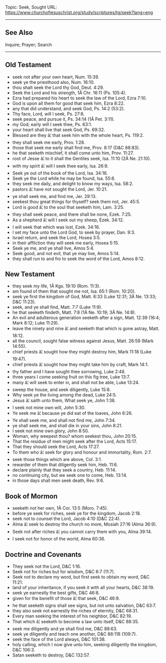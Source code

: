 Topic: Seek, Sought
URL: https://www.churchofjesuschrist.org/study/scriptures/tg/seek?lang=eng

---

## See Also

Inquire; Prayer; Search

---

## Old Testament

- seek not after your own heart, Num. 15:39.
- seek ye the priesthood also, Num. 16:10.
- thou shalt seek the Lord thy God, Deut. 4:29.
- Seek the Lord and his strength, 1Â Chr. 16:11 (Ps. 105:4).
- Ezra had prepared his heart to seek the law of the Lord, Ezra 7:10.
- God is upon all them for good that seek him, Ezra 8:22.
- any that did understand, and seek God, Ps. 14:2 (53:2).
- Thy face, Lord, will I seek, Ps. 27:8.
- seek peace, and pursue it, Ps. 34:14 (1Â Pet. 3:11).
- my God; early will I seek thee, Ps. 63:1.
- your heart shall live that seek God, Ps. 69:32.
- Blessed are they â¦ that seek him with the whole heart, Ps. 119:2.
- they shall seek me early, Prov. 1:28.
- those that seek me early shall find me, Prov. 8:17 (D&C 88:83).
- he that seeketh mischief, it shall come unto him, Prov. 11:27.
- root of Jesse â¦ to it shall the Gentiles seek, Isa. 11:10 (2Â Ne. 21:10).
- with my spirit â¦ will I seek thee early, Isa. 26:9.
- Seek ye out of the book of the Lord, Isa. 34:16.
- Seek ye the Lord while he may be found, Isa. 55:6.
- they seek me daily, and delight to know my ways, Isa. 58:2.
- pastors â¦ have not sought the Lord, Jer. 10:21.
- ye shall seek me, and find me, Jer. 29:13.
- seekest thou great things for thyself? seek them not, Jer. 45:5.
- Lord is good â¦ to the soul that seeketh him, Lam. 3:25.
- they shall seek peace, and there shall be none, Ezek. 7:25.
- As a shepherd â¦ will I seek out my sheep, Ezek. 34:12.
- I will seek that which was lost, Ezek. 34:16.
- I set my face unto the Lord God, to seek by prayer, Dan. 9:3.
- Israel return, and seek the Lord, Hosea 3:5.
- in their affliction they will seek me early, Hosea 5:15.
- Seek ye me, and ye shall live, Amos 5:4.
- Seek good, and not evil, that ye may live, Amos 5:14.
- they shall run to and fro to seek the word of the Lord, Amos 8:12.

## New Testament

- they seek my life, 1Â Kgs. 19:10 (Rom. 11:3).
- am found of them that sought me not, Isa. 65:1 (Rom. 10:20).
- seek ye first the kingdom of God, Matt. 6:33 (Luke 12:31; 3Â Ne. 13:33; D&C 11:23).
- seek, and ye shall find, Matt. 7:7 (Luke 11:9).
- he that seeketh findeth, Matt. 7:8 (1Â Ne. 10:19; 3Â Ne. 14:8).
- An evil and adulterous generation seeketh after a sign, Matt. 12:39 (16:4; Mark 8:12; Luke 11:29).
- leave the ninety and nine â¦ and seeketh that which is gone astray, Matt. 18:12.
- all the council, sought false witness against Jesus, Matt. 26:59 (Mark 14:55).
- chief priests â¦ sought how they might destroy him, Mark 11:18 (Luke 19:47).
- chief priests â¦ sought how they might take him by craft, Mark 14:1.
- thy father and I have sought thee sorrowing, Luke 2:48.
- three years I come seeking fruit on this fig tree, Luke 13:7.
- many â¦ will seek to enter in, and shall not be able, Luke 13:24.
- sweep the house, and seek diligently, Luke 15:8.
- Why seek ye the living among the dead, Luke 24:5.
- Jesus â¦ saith unto them, What seek ye, John 1:38.
- I seek not mine own will, John 5:30.
- Ye seek me â¦ because ye did eat of the loaves, John 6:26.
- Ye shall seek me, and shall not find me, John 7:34.
- ye shall seek me, and shall die in your sins, John 8:21.
- I seek not mine own glory, John 8:50.
- Woman, why weepest thou? whom seekest thou, John 20:15.
- That the residue of men might seek after the Lord, Acts 15:17.
- That they should seek the Lord, Acts 17:27.
- To them who â¦ seek for glory and honour and immortality, Rom. 2:7.
- seek those things which are above, Col. 3:1.
- rewarder of them that diligently seek him, Heb. 11:6.
- declare plainly that they seek a country, Heb. 11:14.
- no continuing city, but we seek one to come, Heb. 13:14.
- in those days shall men seek death, Rev. 9:6.

## Book of Mormon

- seeketh not her own, 1Â Cor. 13:5 (Moro. 7:45).
- before ye seek for riches, seek ye for the kingdom, Jacob 2:18.
- seek not to counsel the Lord, Jacob 4:10 (D&C 22:4).
- Alma â¦ seek to destroy the church no more, Mosiah 27:16 (Alma 36:9).
- Seek not after riches â¦ you cannot carry them with you, Alma 39:14.
- I seek not for honor of the world, Alma 60:36.

## Doctrine and Covenants

- They seek not the Lord, D&C 1:16.
- Seek not for riches but for wisdom, D&C 6:7 (11:7).
- Seek not to declare my word, but first seek to obtain my word, D&C 11:21.
- land of your inheritance, if you seek it with all your hearts, D&C 38:19.
- seek ye earnestly the best gifts, D&C 46:8.
- given for the benefit of those â¦ that seek, D&C 46:9.
- he that seeketh signs shall see signs, but not unto salvation, D&C 63:7.
- they also seek not earnestly the riches of eternity, D&C 68:31.
- Every man seeking the interest of his neighbor, D&C 82:19.
- That which â¦ seeketh to become a law unto itself, D&C 88:35.
- seek me diligently and ye shall find me, D&C 88:63.
- seek ye diligently and teach one another, D&C 88:118 (109:7).
- seek the face of the Lord always, D&C 101:38.
- holy calling, which I now give unto him, seeking diligently the kingdom, D&C 106:3.
- Satan seeketh to destroy, D&C 132:57.

